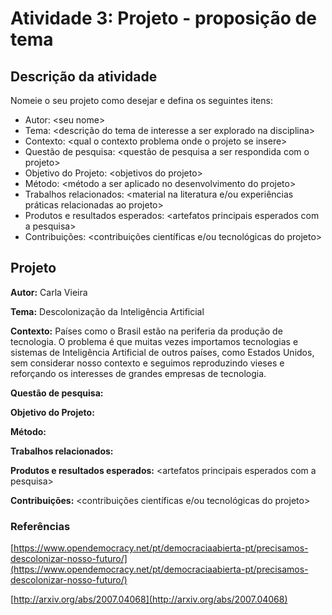 # Atividade 3: Projeto - proposição de tema

## Descrição da atividade

Nomeie o seu projeto como desejar e defina os seguintes itens:

* Autor: &lt;seu nome&gt;
* Tema: &lt;descrição do tema de interesse a ser explorado na disciplina&gt;
* Contexto: &lt;qual o contexto problema onde o projeto se insere&gt;
* Questão de pesquisa:  &lt;questão de pesquisa a ser respondida com o projeto&gt;
* Objetivo do Projeto: &lt;objetivos do projeto&gt;
* Método:  &lt;método a ser aplicado no desenvolvimento do projeto&gt;
* Trabalhos relacionados: &lt;material na literatura e/ou experiências práticas relacionadas ao projeto&gt;
* Produtos e resultados esperados: &lt;artefatos principais esperados com a pesquisa&gt;
* Contribuições: &lt;contribuições científicas e/ou tecnológicas do projeto&gt;

## Projeto 

**Autor:** Carla  Vieira

**Tema:**  Descolonização da Inteligência Artificial

**Contexto:** Países como o Brasil estão na periferia da produção de tecnologia. O problema é que muitas vezes importamos tecnologias e sistemas de Inteligência Artificial de outros países, como Estados Unidos, sem considerar nosso contexto e seguimos reproduzindo vieses e reforçando os interesses de grandes empresas de tecnologia.

**Questão de pesquisa:** 

**Objetivo do Projeto:** 

**Método:**  

**Trabalhos relacionados:** 

**Produtos e resultados esperados:** &lt;artefatos principais esperados com a pesquisa&gt;

**Contribuições:** &lt;contribuições científicas e/ou tecnológicas do projeto&gt;

### Referências

[https://www.opendemocracy.net/pt/democraciaabierta-pt/precisamos-descolonizar-nosso-futuro/](https://www.opendemocracy.net/pt/democraciaabierta-pt/precisamos-descolonizar-nosso-futuro/)

[http://arxiv.org/abs/2007.04068](http://arxiv.org/abs/2007.04068)

